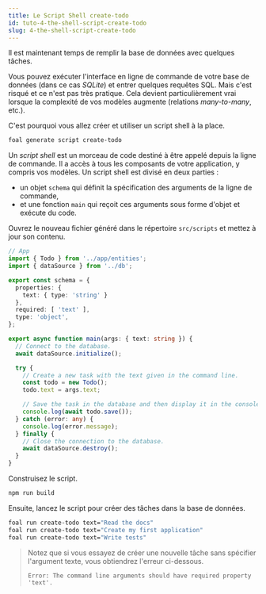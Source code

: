 ```yaml
---
title: Le Script Shell create-todo
id: tuto-4-the-shell-script-create-todo
slug: 4-the-shell-script-create-todo
---
```


Il est maintenant temps de remplir la base de données avec quelques tâches.

Vous pouvez exécuter l'interface en ligne de commande de votre base de données (dans ce cas *SQLite*) et entrer quelques requêtes SQL. Mais c'est risqué et ce n'est pas très pratique. Cela devient particulièrement vrai lorsque la complexité de vos modèles augmente (relations *many-to-many*, etc.).

C'est pourquoi vous allez créer et utiliser un script shell à la place.

```sh
foal generate script create-todo
```

Un *script shell* est un morceau de code destiné à être appelé depuis la ligne de commande. Il a accès à tous les composants de votre application, y compris vos modèles. Un script shell est divisé en deux parties :

- un objet `schema` qui définit la spécification des arguments de la ligne de commande,
- et une fonction `main` qui reçoit ces arguments sous forme d'objet et exécute du code.

Ouvrez le nouveau fichier généré dans le répertoire `src/scripts` et mettez à jour son contenu.

```typescript
// App
import { Todo } from '../app/entities';
import { dataSource } from '../db';

export const schema = {
  properties: {
    text: { type: 'string' }
  },
  required: [ 'text' ],
  type: 'object',
};

export async function main(args: { text: string }) {
  // Connect to the database.
  await dataSource.initialize();

  try {
    // Create a new task with the text given in the command line.
    const todo = new Todo();
    todo.text = args.text;

    // Save the task in the database and then display it in the console.
    console.log(await todo.save());
  } catch (error: any) {
    console.log(error.message);
  } finally {
    // Close the connection to the database.
    await dataSource.destroy();
  }
}

```

Construisez le script.

```sh
npm run build
```

Ensuite, lancez le script pour créer des tâches dans la base de données.

```sh
foal run create-todo text="Read the docs"
foal run create-todo text="Create my first application"
foal run create-todo text="Write tests"
```

> Notez que si vous essayez de créer une nouvelle tâche sans spécifier l'argument texte, vous obtiendrez l'erreur ci-dessous.
>
> `Error: The command line arguments should have required property 'text'.`
